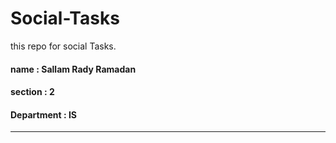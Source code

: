 # Social-Tasks
this repo for social Tasks.
#### name : Sallam Rady Ramadan
#### section : 2
#### Department : IS
-----------------------------------------------------------------------------

